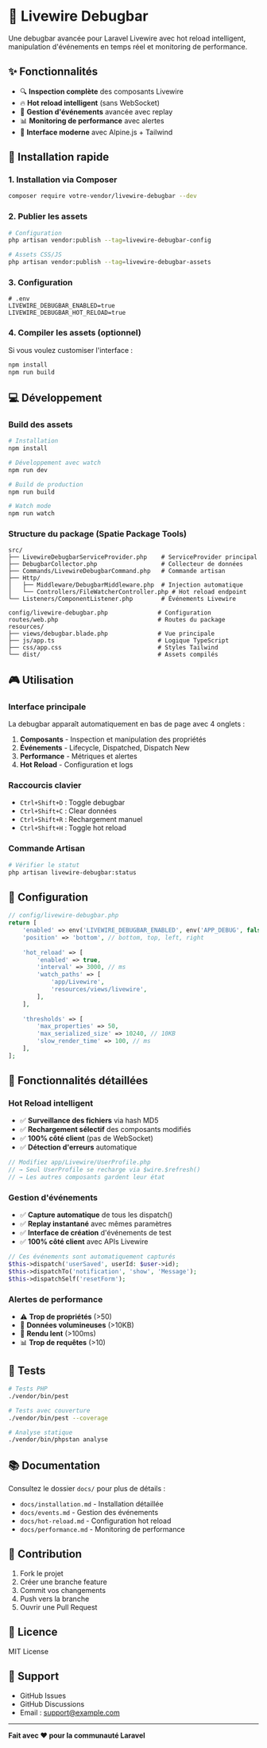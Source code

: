 # 🚀 Livewire Debugbar

Une debugbar avancée pour Laravel Livewire avec hot reload intelligent, manipulation d'événements en temps réel et monitoring de performance.

## ✨ Fonctionnalités

- 🔍 **Inspection complète** des composants Livewire
- 🔥 **Hot reload intelligent** (sans WebSocket)
- 📡 **Gestion d'événements** avancée avec replay
- 📊 **Monitoring de performance** avec alertes
- 🎨 **Interface moderne** avec Alpine.js + Tailwind

## 🚀 Installation rapide

### 1. Installation via Composer

```bash
composer require votre-vendor/livewire-debugbar --dev
```

### 2. Publier les assets

```bash
# Configuration
php artisan vendor:publish --tag=livewire-debugbar-config

# Assets CSS/JS
php artisan vendor:publish --tag=livewire-debugbar-assets
```

### 3. Configuration

```env
# .env
LIVEWIRE_DEBUGBAR_ENABLED=true
LIVEWIRE_DEBUGBAR_HOT_RELOAD=true
```

### 4. Compiler les assets (optionnel)

Si vous voulez customiser l'interface :

```bash
npm install
npm run build
```

## 💻 Développement

### Build des assets

```bash
# Installation
npm install

# Développement avec watch
npm run dev

# Build de production
npm run build

# Watch mode
npm run watch
```

### Structure du package (Spatie Package Tools)

```
src/
├── LivewireDebugbarServiceProvider.php    # ServiceProvider principal
├── DebugbarCollector.php                  # Collecteur de données
├── Commands/LivewireDebugbarCommand.php   # Commande artisan
├── Http/
│   ├── Middleware/DebugbarMiddleware.php  # Injection automatique
│   └── Controllers/FileWatcherController.php # Hot reload endpoint
└── Listeners/ComponentListener.php        # Événements Livewire

config/livewire-debugbar.php              # Configuration
routes/web.php                            # Routes du package
resources/
├── views/debugbar.blade.php              # Vue principale
├── js/app.ts                             # Logique TypeScript
├── css/app.css                           # Styles Tailwind
└── dist/                                 # Assets compilés
```

## 🎮 Utilisation

### Interface principale

La debugbar apparaît automatiquement en bas de page avec 4 onglets :

1. **Composants** - Inspection et manipulation des propriétés
2. **Événements** - Lifecycle, Dispatched, Dispatch New
3. **Performance** - Métriques et alertes
4. **Hot Reload** - Configuration et logs

### Raccourcis clavier

- `Ctrl+Shift+D` : Toggle debugbar
- `Ctrl+Shift+C` : Clear données
- `Ctrl+Shift+R` : Rechargement manuel
- `Ctrl+Shift+H` : Toggle hot reload

### Commande Artisan

```bash
# Vérifier le statut
php artisan livewire-debugbar:status
```

## 🔧 Configuration

```php
// config/livewire-debugbar.php
return [
    'enabled' => env('LIVEWIRE_DEBUGBAR_ENABLED', env('APP_DEBUG', false)),
    'position' => 'bottom', // bottom, top, left, right
    
    'hot_reload' => [
        'enabled' => true,
        'interval' => 3000, // ms
        'watch_paths' => [
            'app/Livewire',
            'resources/views/livewire',
        ],
    ],
    
    'thresholds' => [
        'max_properties' => 50,
        'max_serialized_size' => 10240, // 10KB
        'slow_render_time' => 100, // ms
    ],
];
```

## 🎯 Fonctionnalités détaillées

### Hot Reload intelligent

- ✅ **Surveillance des fichiers** via hash MD5
- ✅ **Rechargement sélectif** des composants modifiés
- ✅ **100% côté client** (pas de WebSocket)
- ✅ **Détection d'erreurs** automatique

```php
// Modifiez app/Livewire/UserProfile.php
// → Seul UserProfile se recharge via $wire.$refresh()
// → Les autres composants gardent leur état
```

### Gestion d'événements

- ✅ **Capture automatique** de tous les dispatch()
- ✅ **Replay instantané** avec mêmes paramètres
- ✅ **Interface de création** d'événements de test
- ✅ **100% côté client** avec APIs Livewire

```php
// Ces événements sont automatiquement capturés
$this->dispatch('userSaved', userId: $user->id);
$this->dispatchTo('notification', 'show', 'Message');
$this->dispatchSelf('resetForm');
```

### Alertes de performance

- ⚠️ **Trop de propriétés** (>50)
- 🔴 **Données volumineuses** (>10KB)
- 🐌 **Rendu lent** (>100ms)
- 📊 **Trop de requêtes** (>10)

## 🧪 Tests

```bash
# Tests PHP
./vendor/bin/pest

# Tests avec couverture
./vendor/bin/pest --coverage

# Analyse statique
./vendor/bin/phpstan analyse
```

## 📚 Documentation

Consultez le dossier `docs/` pour plus de détails :

- `docs/installation.md` - Installation détaillée
- `docs/events.md` - Gestion des événements
- `docs/hot-reload.md` - Configuration hot reload
- `docs/performance.md` - Monitoring de performance

## 🤝 Contribution

1. Fork le projet
2. Créer une branche feature
3. Commit vos changements
4. Push vers la branche
5. Ouvrir une Pull Request

## 📄 Licence

MIT License

## 🙋 Support

- GitHub Issues
- GitHub Discussions
- Email : support@example.com

---

**Fait avec ❤️ pour la communauté Laravel**
